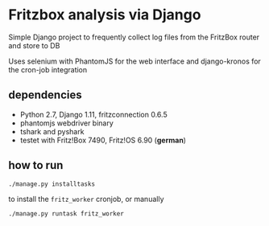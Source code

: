 # Fritzbox analysis via Django

Simple Django project to frequently collect log files
from the FritzBox router and store to DB

Uses selenium with PhantomJS for the web interface
and django-kronos for the cron-job integration

## dependencies

- Python 2.7, Django 1.11, fritzconnection 0.6.5
- phantomjs webdriver binary
- tshark and pyshark
- testet with Fritz!Box 7490, Fritz!OS 6.90 (**german**)

## how to run

```bash
./manage.py installtasks
```
to install the `fritz_worker` cronjob, or manually
```bash
./manage.py runtask fritz_worker
```
